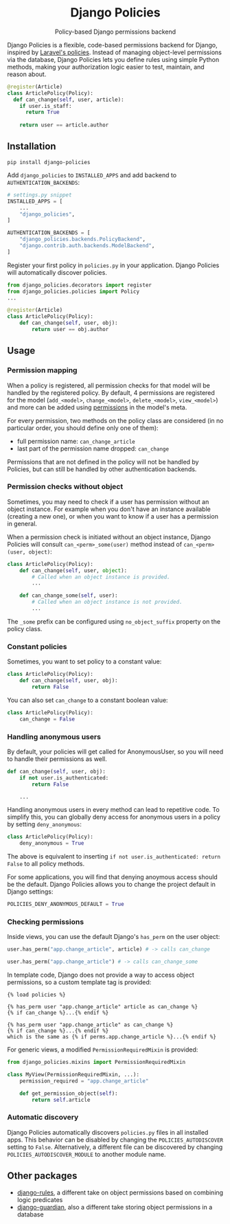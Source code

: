 <div align="center">
  <h1>Django Policies</h1>
  <p>Policy-based Django permissions backend</p>
</div>

Django Policies is a flexible, code-based permissions backend for Django,
inspired by [Laravel's policies](https://laravel.com/docs/12.x/authorization#writing-policies).
Instead of managing object-level permissions via the database, Django Policies
lets you define rules using simple Python methods, making your authorization
logic easier to test, maintain, and reason about.

```python
@register(Article)
class ArticlePolicy(Policy):
  def can_change(self, user, article):
    if user.is_staff:
      return True
 
    return user == article.author
```

## Installation

```shell
pip install django-policies
```

Add `django_policies` to `INSTALLED_APPS` and add backend to `AUTHENTICATION_BACKENDS`:

```python
# settings.py snippet
INSTALLED_APPS = [
    ...
    "django_policies",
]

AUTHENTICATION_BACKENDS = [
    "django_policies.backends.PolicyBackend",
    "django.contrib.auth.backends.ModelBackend",
]
```

Register your first policy in `policies.py` in your application. Django Policies
will automatically discover policies.

```python
from django_policies.decorators import register
from django_policies.policies import Policy
...

@register(Article)
class ArticlePolicy(Policy):
    def can_change(self, user, obj):
        return user == obj.author
```

## Usage

### Permission mapping

When a policy is registered, all permission checks for that model will be
handled by the registered policy. By default, 4 permissions are registered for
the model (`add_<model>`, `change_<model>`, `delete_<model>`, `view_<model>`)
and more can be added using [permissions](https://docs.djangoproject.com/en/dev/ref/models/options/#permissions)
in the model's meta.

For every permission, two methods on the policy class are considered (in no
particular order, you should define only one of them):

- full permission name: `can_change_article`
- last part of the permission name dropped: `can_change`

Permissions that are not defined in the policy will not be handled by Policies,
but can still be handled by other authentication backends.

### Permission checks without object

Sometimes, you may need to check if a user has permission without an object
instance. For example when you don't have an instance available (creating a
new one), or when you want to know if a user has a permission in general.

When a permission check is initiated without an object instance, Django Policies
will consult `can_<perm>_some(user)` method instead of `can_<perm>(user, object)`:

```python
class ArticlePolicy(Policy):
    def can_change(self, user, object):
        # Called when an object instance is provided.
        ...

    def can_change_some(self, user):
        # Called when an object instance is not provided.
        ...
```

The `_some` prefix can be configured using `no_object_suffix` property on the
policy class.

### Constant policies

Sometimes, you want to set policy to a constant value:

```python
class ArticlePolicy(Policy):
    def can_change(self, user, obj):
        return False
```

You can also set `can_change` to a constant boolean value:

```python
class ArticlePolicy(Policy):
    can_change = False
```

### Handling anonymous users

By default, your policies will get called for AnonymousUser, so you will need to
handle their permissions as well.

```python
def can_change(self, user, obj):
    if not user.is_authenticated:
        return False

    ...
```

Handling anonymous users in every method can lead to repetitive code. To
simplify this, you can globally deny access for anonymous users in a policy by
setting `deny_anonymous`:

```python
class ArticlePolicy(Policy):
    deny_anonymous = True
```

The above is equivalent to inserting `if not user.is_authenticated: return False` to all policy methods.

For some applications, you will find that denying anoymous access should be the
default. Django Policies allows you to change the project default in Django settings:

```python
POLICIES_DENY_ANONYMOUS_DEFAULT = True
```

### Checking permissions

Inside views, you can use the default Django's `has_perm` on the user object:

```python
user.has_perm("app.change_article", article) # -> calls can_change

user.has_perm("app.change_article") # -> calls can_change_some
```

In template code, Django does not provide a way to access object permissions, so
a custom template tag is provided:

```jinja2
{% load policies %}

{% has_perm user "app.change_article" article as can_change %}
{% if can_change %}...{% endif %}

{% has_perm user "app.change_article" as can_change %}
{% if can_change %}...{% endif %}
which is the same as {% if perms.app.change_article %}...{% endif %}
```

For generic views, a modified `PermissionRequiredMixin` is provided:

```python
from django_policies.mixins import PermissionRequiredMixin

class MyView(PermissionRequiredMixin, ...):
    permission_required = "app.change_article"

    def get_permission_object(self):
        return self.article
```

### Automatic discovery

Django Policies automatically discovers `policies.py` files in all installed apps.
This behavior can be disabled by changing the `POLICIES_AUTODISCOVER` setting
to `False`. Alternatively, a different file can be discovered by changing
`POLICIES_AUTODISCOVER_MODULE` to another module name.

## Other packages

- [django-rules](https://github.com/dfunckt/django-rules), a different take on
  object permissions based on combining logic predicates
- [django-guardian](https://github.com/django-guardian/django-guardian), also a
  different take storing object permissions in a database
